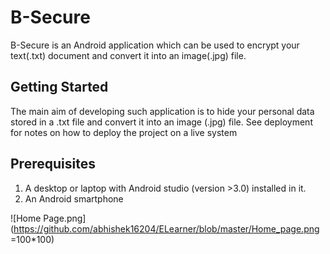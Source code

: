 # B-Secure
B-Secure is an Android application which can be used to encrypt your text(.txt) document and convert it into an image(.jpg) file.

## Getting Started
The main aim of developing such application is to hide your personal data stored in a .txt file and convert it into an image (.jpg) file.
 See deployment for notes on how to deploy the project on a live system

## Prerequisites
 1. A desktop or laptop with Android studio (version >3.0) installed in it.
 2. An  Android smartphone 
 
![Home Page.png](https://github.com/abhishek16204/ELearner/blob/master/Home_page.png =100*100)

